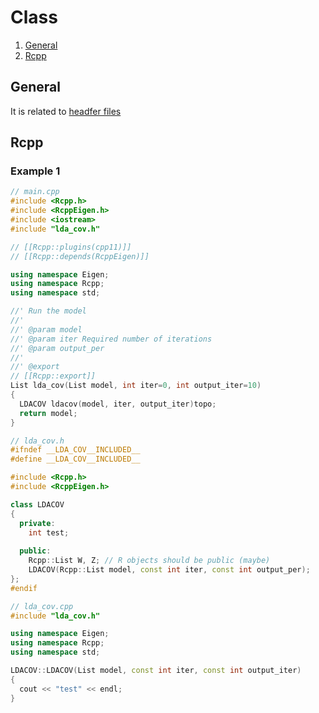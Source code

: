 # Class

1. [General](#general)
2. [Rcpp](#rcpp)

## General
It is related to [headfer files](https://github.com/Shusei-E/Code_Tips/blob/master/C-Cpp/HeaderFiles.md)

## Rcpp
### Example 1
```cpp
// main.cpp
#include <Rcpp.h>
#include <RcppEigen.h>
#include <iostream>
#include "lda_cov.h"

// [[Rcpp::plugins(cpp11)]]
// [[Rcpp::depends(RcppEigen)]]

using namespace Eigen;
using namespace Rcpp;
using namespace std;

//' Run the model
//'
//' @param model
//' @param iter Required number of iterations
//' @param output_per
//'
//' @export
// [[Rcpp::export]]
List lda_cov(List model, int iter=0, int output_iter=10)
{
  LDACOV ldacov(model, iter, output_iter)topo;
  return model;
}
```

```cpp
// lda_cov.h
#ifndef __LDA_COV__INCLUDED__
#define __LDA_COV__INCLUDED__

#include <Rcpp.h>
#include <RcppEigen.h>

class LDACOV
{
  private:
    int test;
  
  public:
    Rcpp::List W, Z; // R objects should be public (maybe)
    LDACOV(Rcpp::List model, const int iter, const int output_per);
};
#endif
```

```cpp
// lda_cov.cpp
#include "lda_cov.h"

using namespace Eigen;
using namespace Rcpp;
using namespace std;

LDACOV::LDACOV(List model, const int iter, const int output_iter)
{
  cout << "test" << endl;
}
```
